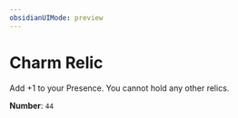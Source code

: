 ```yaml
---
obsidianUIMode: preview
---
```

# Charm Relic

Add +1 to your Presence. You cannot hold any other relics.

**Number**: `44`
